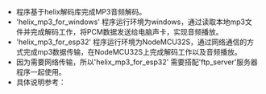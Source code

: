 - 程序基于helix解码库完成MP3音频解码。
- 'helix_mp3_for_windows' 程序运行环境为windows，通过读取本地mp3文件并完成解码工作，将PCM数据发送给电脑声卡，实现音频播放。
- 'helix_mp3_for_esp32' 程序运行环境为NodeMCU32S，通过网络通信的方式完成mp3数据传输，在NodeMCU32S上完成解码工作以及音频播放。
- 因为需要网络传输，所以'helix_mp3_for_esp32' 需要搭配'ftp_server'服务器程序一起使用。
- 具体说明参考：
